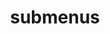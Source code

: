 ---
layout: page
title: submenus
nav: false
dropdown: false
# children: 
#     - title: publications
#       permalink: /publications/
#     - title: divider
#     - title: projects
#       permalink: /projects/
---